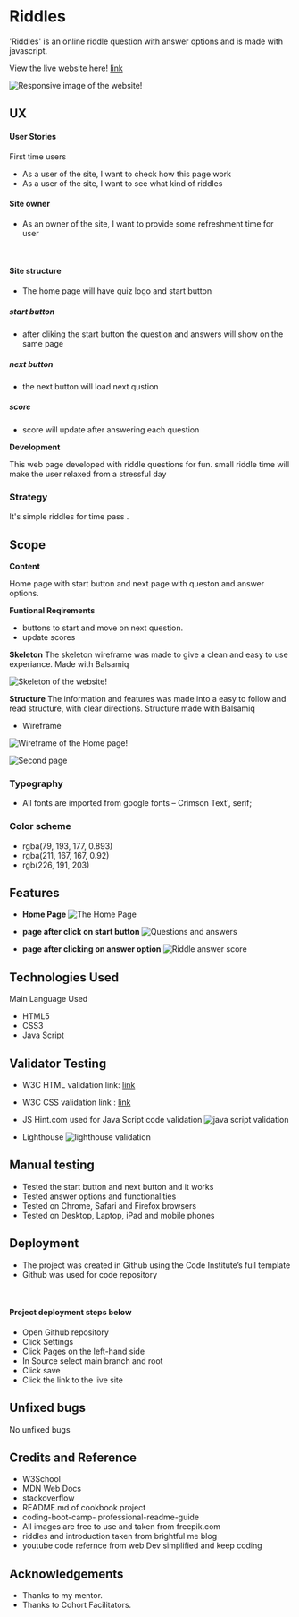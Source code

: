 # Riddles
'Riddles' is an online riddle question with answer options and is made with javascript. 


View the live website here! <a href="https://minumthomas.github.io/Riddles-portfolio2/">link</a>

![Responsive image of the website!](./assets/images/responsiveimage.png "responsive image of the site")
## UX

#### User Stories
First time users
- As a user of the site, I want to check how this page work
- As a user of the site, I want to see what kind of riddles


#### Site owner

- As an owner of the site, I want to provide some refreshment time for user 

 
#### Site structure

- The home page will have quiz logo and start button 
##### start button
- after cliking the start button the question and answers will show on the same page
##### next button 
- the next button will load next qustion
##### score
- score will update after answering each question



**Development**

This web page developed with riddle questions for fun. small riddle time will make the user relaxed from a stressful day

### Strategy
It's simple riddles for time pass .


## Scope

__Content__

Home page with start button and next page with queston and answer options. 

__Funtional Reqirements__

- buttons to start and move on next question.
- update scores


**Skeleton**
The skeleton wireframe was made to give a clean and easy to use experiance.
Made with Balsamiq

![Skeleton of the website!](/assets/images/funquizwireframe.png)


**Structure**
The information and features was made into a easy to follow and read structure, with clear directions.
Structure made with Balsamiq

- Wireframe 

![Wireframe of the Home page!](./assets/images/first-page.png "wireframe of home page")

![Second page](./assets/images/page2wireframe.png "wireframe of riddle question and answer page")





### Typography

- All fonts are imported from google fonts – Crimson Text', serif;
 



### Color scheme

-  rgba(79, 193, 177, 0.893)
-  rgba(211, 167, 167, 0.92)
-  rgb(226, 191, 203)

## Features

- **Home Page**
![The Home Page](./assets/images/homepage1.png "image of home page")

- **page after click on start button**
![Questions and answers](./assets/images/pageafterstart.png "image of question and answers")
- **page after clicking on answer option**
![Riddle answer score](./assets/images/pageafterchoseans.png "image of right answer and score")
## Technologies Used

Main Language Used
- HTML5
- CSS3
- Java Script

## Validator Testing

- W3C HTML validation link:
 <a href="https://validator.w3.org/nu/?doc=https%3A%2F%2Fminumthomas.github.io%2FRiddles-portfolio2%2Findex.html">link</a>


-  W3C CSS validation link : 
<a href= "https://jigsaw.w3.org/css-validator/validator?uri=https%3A%2F%2Fminumthomas.github.io%2FRiddles-portfolio2%2Fassets%2Fcss%2Fmain.css&profile=css3svg&usermedium=all&warning=1&vextwarning=&lang=en">link</a>



- JS Hint.com used for Java Script code validation
![java script validation](./assets/images/jshintpic.png)



- Lighthouse
![lighthouse validation](./assets/images/lighthouse-score.png "image of lighthouse validator")


## Manual testing
- Tested the start button and next button and it works
- Tested answer options and  functionalities 
- Tested on Chrome, Safari and Firefox browsers
- Tested on Desktop, Laptop, iPad and mobile phones

## Deployment
- The project was created in Github using the Code Institute’s full template
- Github was used for code repository 

 
#### Project deployment steps below

- Open Github repository
- Click Settings
- Click Pages on the left-hand side
- In Source select main branch and root
- Click save
- Click the link to the live site

## Unfixed bugs
No unfixed bugs

## Credits and Reference

- W3School 
- MDN Web Docs
- stackoverflow 
- README.md of cookbook project
- coding-boot-camp- professional-readme-guide
- All images are free to use and taken from freepik.com
- riddles and introduction taken from brightful me blog
- youtube code refernce from web Dev simplified and keep coding 


## Acknowledgements

- Thanks to my mentor.
- Thanks to Cohort Facilitators.